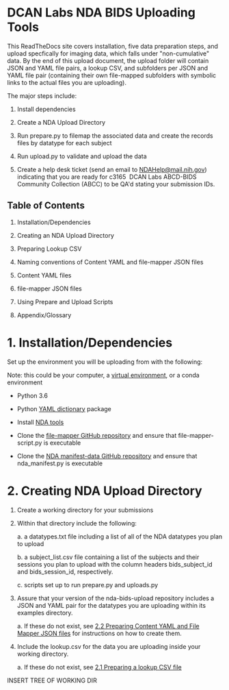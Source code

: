 # DCAN Labs NDA BIDS Uploading Tools

This ReadTheDocs site covers installation, five data preparation steps, and
upload specfically for imaging data, which falls under "non-cumulative"
data. By the end of this upload document, the upload folder will contain
JSON and YAML file pairs, a lookup CSV, and subfolders per JSON and YAML
file pair (containing their own file-mapped subfolders with symbolic
links to the actual files you are uploading).

The major steps include:

1.  Install dependencies

2.  Create a NDA Upload Directory

3.  Run prepare.py to filemap the associated data and create the records
    files by datatype for each subject

4.  Run upload.py to validate and upload the data

5.  Create a help desk ticket (send an email to NDAHelp@mail.nih.gov)
    indicating that you are ready for c3165  DCAN Labs ABCD-BIDS
    Community Collection (ABCC) to be QA\'d stating your submission IDs.

## Table of Contents

1.  Installation/Dependencies 

2.  Creating an NDA Upload Directory

3.  Preparing Lookup CSV

4.  Naming conventions of Content YAML and file-mapper JSON files

5.  Content YAML files

6.  file-mapper JSON files

7.  Using Prepare and Upload Scripts

8.  Appendix/Glossary

# 1. Installation/Dependencies

Set up the environment you will be uploading from with the following:

Note: this could be your computer, a [virtual environment](https://docs.python.org/3.6/tutorial/venv.html),
or a conda environment

-   Python 3.6 

-   Python [YAML dictionary](https://pypi.org/project/PyYAML/) package 

-   Install [NDA tools](https://github.com/NDAR/nda-tools) 

-   Clone the [file-mapper GitHub repository](https://github.com/DCAN-Labs/file-mapper) and ensure that file-mapper-script.py is executable

-   Clone the [NDA manifest-data GitHub repository](https://github.com/NDAR/manifest-data) and ensure that nda_manifest.py is executable 

# 2. Creating NDA Upload Directory

1.  Create a working directory for your submissions

2.  Within that directory include the following:

    a.  a datatypes.txt file including a list of all of the NDA datatypes you plan to upload

    b.  a subject_list.csv file containing a list of the subjects and their sessions you plan to upload with the column headers bids_subject_id and bids_session_id, respectively.

    c.  scripts set up to run prepare.py and uploads.py
    
3.  Assure that your version of the nda-bids-upload repository includes
    a JSON and YAML pair for the datatypes you are uploading within its
    examples directory.

    a.  If these do not exist, see <ins>2.2 Preparing Content YAML and File Mapper JSON files</ins> for instructions on how to create them.

4.  Include the lookup.csv for the data you are uploading inside your working directory. 

    a.  If these do not exist, see <ins>2.1 Preparing a lookup CSV file</ins>

INSERT TREE OF WORKING DIR
